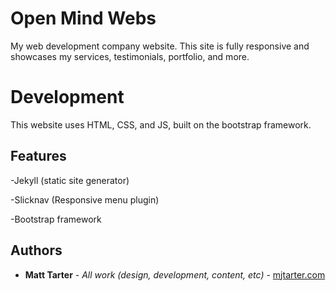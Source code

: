 # Open Mind Webs

My web development company website. This site is fully responsive and showcases my services, testimonials, portfolio, and more.

# Development

This website uses HTML, CSS, and JS, built on the bootstrap framework.

## Features

-Jekyll (static site generator)

-Slicknav (Responsive menu plugin)

-Bootstrap framework

## Authors

* **Matt Tarter** - *All work (design, development, content, etc)* - [mjtarter.com](http://www.mjtarter.com)